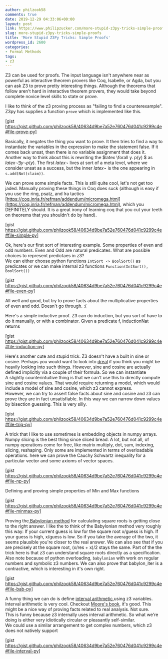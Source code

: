 ```yaml
---
author: philzook58
comments: true
date: 2019-12-29 04:33:06+00:00
layout: post
link: https://www.philipzucker.com/more-stupid-z3py-tricks-simple-proofs/
slug: more-stupid-z3py-tricks-simple-proofs
title: 'More Stupid Z3Py Tricks: Simple Proofs'
wordpress_id: 2600
categories:
- Formal Methods
tags:
- z3
---
```





Z3 can be used for proofs. The input language isn't anywhere near as powerful as interactive theorem provers like Coq, Isabelle, or Agda, but you can ask Z3 to prove pretty interesting things. Although the theorems that follow aren't hard in interactive theorem provers, they would take beyond complete novice level skills to state or prove.







I like to think of the z3 proving process as "failing to find a counterexample". Z3py has supplies a function `prove` which is implemented like this.





[gist https://gist.github.com/philzook58/40634d9be7a52e760476d041c9299c4e#file-prove-py]





Basically, it negates the thing you want to prove. It then tries to find a way to instantiate the variables in the expression to make the statement false. If it comes back unsat, then there is no variable assignment that does it. Another way to think about this is rewriting the $latex \forall y. p(y) $ as $latex \neg \exists y \neg p (y)$.  The first $latex \neg$ lives at sort of a meta level, where we consider unsat as a success, but the inner $latex \neg$ is the one appearing in `s.add(Not(claim))`.







We can prove some simple facts. This is still quite cool, let's not get too jaded. Manually proving these things in Coq does suck (although is easy if you use the ring, psatz, and lra tactics [https://coq.inria.fr/refman/addendum/micromega.html](https://coq.inria.fr/refman/addendum/micromega.html), which you DEFINITELY should. It is a great irony of learning coq that you cut your teeth on theorems that you shouldn't do by hand).





[gist https://gist.github.com/philzook58/40634d9be7a52e760476d041c9299c4e#file-simple-py]





Ok, here's our first sort of interesting example. Some properties of even and odd numbers. Even and Odd are natural predicates. What are possible choices to represent predictaes in z3?  
We can either choose python functions `IntSort -> BoolSort()` as predicates or we can make internal z3 functions `Function(IntSort(), BoolSort())`





[gist https://gist.github.com/philzook58/40634d9be7a52e760476d041c9299c4e#file-even-py]





All well and good, but try to prove facts about the multiplicative properties of even and odd. Doesn't go through. :(







Here's a simple inductive proof. Z3 can do induction, but you sort of have to do it manually, or with a combinator. Given a predicate f, inductionNat returns





[gist https://gist.github.com/philzook58/40634d9be7a52e760476d041c9299c4e#file-induction-py]





Here's another cute and stupid trick. Z3 doesn't have a built in sine or cosine. Perhaps you would want to look into [dreal](http://dreal.github.io/) if you think you might be heavily looking into such things. However, sine and cosine are actually defined implicitly via a couple of their formula. So we can instantiate   
A slightly counterintuitive thing is that we can't use this to directly compute sine and cosine values. That would require returning a model, which would include a model of sine and cosine, which z3 cannot express.  
However, we can try to assert false facts about sine and cosine and z3 can prove they are in fact unsatisfiable. In this way we can narrow down values by bisection guessing. This is very silly.





[gist https://gist.github.com/philzook58/40634d9be7a52e760476d041c9299c4e#file-trig-py]





A trick that I like to use sometimes is embedding objects in numpy arrays. Numpy slicing is the best thing since sliced bread. A lot, but not all, of numpy operations come for free, like matrix multiply, dot, sum, indexing, slicing, reshaping. Only some are implemented in terms of overloadable operations. here we can prove the Cauchy Schwartz inequality for a particular vector and some axioms of vector spaces.





[gist https://gist.github.com/philzook58/40634d9be7a52e760476d041c9299c4e#file-np-py]





Defining and proving simple properties of Min and Max functions





[gist https://gist.github.com/philzook58/40634d9be7a52e760476d041c9299c4e#file-minmax-py]





Proving the[ Babylonian method](https://en.wikipedia.org/wiki/Methods_of_computing_square_roots#Babylonian_method) for calculating square roots is getting close to the right answer. I like the to think of the Babylonian method very roughly this way: If your current guess is low for the square root x/guess is high. If your guess is high, x/guess is low. So if you take the average of the two, it seems plausible you're closer to the real answer. We can also see that if you are precisely at the square root, (x/res + x)/2 stays the same. Part of the the trick here is that z3 can understand square roots directly as a specification. Also note because of python overloading, `babylonian` with work on regular numbers and symbolic z3 numbers. We can also prove that babylon_iter is a contractive, which is interesting in it's own right.





[gist https://gist.github.com/philzook58/40634d9be7a52e760476d041c9299c4e#file-bab-py]





A funny thing we can do is define [interval arithmetic ](https://en.wikipedia.org/wiki/Interval_arithmetic)using z3 variables. Interval arithmetic is very cool. Checkout [Moore's book](http://www-sbras.nsc.ru/interval/Library/InteBooks/IntroIntervAn.pdf), it's good. This might be a nice way of proving facts related to real analysis. Not sure.  
This is funny because z3 internally uses interval arithmetic. So what we're doing is either very idiotically circular  or pleasantly self-similar.  
We could use a similar arrangement to get complex numbers, which z3 does not natively support





[gist https://gist.github.com/philzook58/40634d9be7a52e760476d041c9299c4e#file-interval-py]

